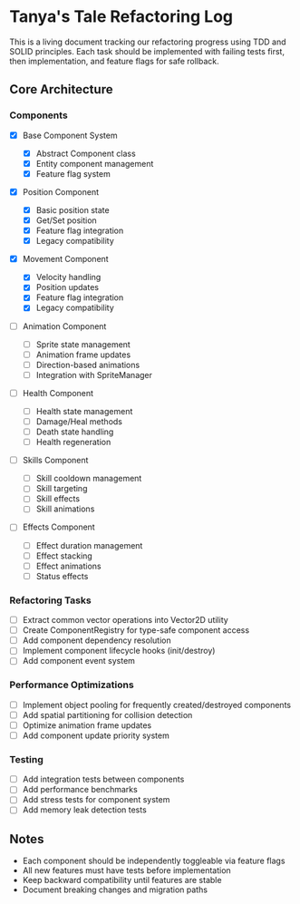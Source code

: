 # Tanya's Tale Refactoring Log

This is a living document tracking our refactoring progress using TDD and SOLID principles.
Each task should be implemented with failing tests first, then implementation, and feature flags for safe rollback.

## Core Architecture

### Components

- [x] Base Component System

  - [x] Abstract Component class
  - [x] Entity component management
  - [x] Feature flag system

- [x] Position Component

  - [x] Basic position state
  - [x] Get/Set position
  - [x] Feature flag integration
  - [x] Legacy compatibility

- [x] Movement Component

  - [x] Velocity handling
  - [x] Position updates
  - [x] Feature flag integration
  - [x] Legacy compatibility

- [ ] Animation Component

  - [ ] Sprite state management
  - [ ] Animation frame updates
  - [ ] Direction-based animations
  - [ ] Integration with SpriteManager

- [ ] Health Component

  - [ ] Health state management
  - [ ] Damage/Heal methods
  - [ ] Death state handling
  - [ ] Health regeneration

- [ ] Skills Component

  - [ ] Skill cooldown management
  - [ ] Skill targeting
  - [ ] Skill effects
  - [ ] Skill animations

- [ ] Effects Component
  - [ ] Effect duration management
  - [ ] Effect stacking
  - [ ] Effect animations
  - [ ] Status effects

### Refactoring Tasks

- [ ] Extract common vector operations into Vector2D utility
- [ ] Create ComponentRegistry for type-safe component access
- [ ] Add component dependency resolution
- [ ] Implement component lifecycle hooks (init/destroy)
- [ ] Add component event system

### Performance Optimizations

- [ ] Implement object pooling for frequently created/destroyed components
- [ ] Add spatial partitioning for collision detection
- [ ] Optimize animation frame updates
- [ ] Add component update priority system

### Testing

- [ ] Add integration tests between components
- [ ] Add performance benchmarks
- [ ] Add stress tests for component system
- [ ] Add memory leak detection tests

## Notes

- Each component should be independently toggleable via feature flags
- All new features must have tests before implementation
- Keep backward compatibility until features are stable
- Document breaking changes and migration paths
